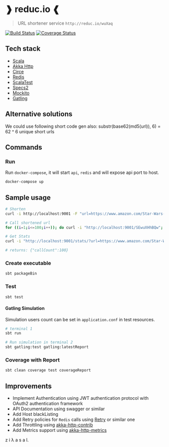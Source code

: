 # ❱ reduc.io ❰

> URL shortener service `http://reduc.io/wuXaq`

[![Build Status](https://travis-ci.org/ziyasal/reducio.svg?branch=master)](https://travis-ci.org/ziyasal/reducio) [![Coverage Status](https://coveralls.io/repos/github/ziyasal/reducio/badge.svg?branch=master)](https://coveralls.io/github/ziyasal/reducio?branch=master)

## Tech stack

- [Scala](https://www.scala-lang.org/)
- [Akka Http](https://github.com/akka/akka-http)
- [Circe](https://github.com/circe/circe)
- [Redis](https://github.com/antirez/redis)
- [ScalaTest](http://www.scalatest.org/)
- [Specs2](https://github.com/etorreborre/specs2)
- [Mockito](https://github.com/mockito/mockito)
- [Gatling](https://gatling.io/)

## Alternative solutions

We could use following short code gen also:
substr(base62(md5(url)), 6) = 62 ^ 6 unique short urls

## Commands

### Run

Run `docker-compose`, it will start `api`, `redis` and will expose api port to host.

```sh
docker-compose up
```

## Sample usage

```sh
# Shorten
curl -i http://localhost:9001 -F "url=https://www.amazon.com/Star-Wars-Battlefront-II-Digital/dp/B072JZZ4XD"

# Call shortened url
for ((i=1;i<=100;i++)); do curl -i "http://localhost:9001/SEwuXHhBQw"; done

# Get Stats
curl -i "http://localhost:9001/stats/?url=https://www.amazon.com/Star-Wars-Battlefront-II-Digital/dp/B072JZZ4XD"

# returns: {"callCount":100}
```

### Create executable

```sh
sbt packageBin
```

### Test

```sh
sbt test
```

#### Gatling Simulation

Simulation users count can be set in `application.conf` in test resources.

```sh
# terminal 1
sbt run

# Run simulation in terminal 2
sbt gatling:test gatling:latestReport
```

### Coverage with Report

```sh
sbt clean coverage test coverageReport
```

## Improvements

- Implement Authentication using JWT authentication protocol with OAuth2 authentication framework
- API Documentation using swagger or similar
- Add Host blackListing
- Add Retry policies for `Redis` calls using [Retry](https://github.com/softprops/retry) or similar one
- Add Throttling using [akka-http-contrib](https://github.com/adhoclabs/akka-http-contrib)
- Add Metrics support using [akka-http-metrics](https://github.com/Backline/akka-http-metrics)

z i λ a s a l.
